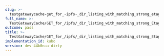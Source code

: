 ```yaml
---
slug: >-
  testgatewaycache-get_for_-ipfs-_dir_listing_with_matching_strong_etag_in_if-none-match_returns_304_not_modified
full_name: >-
  TestGatewayCache/GET_for_/ipfs/_dir_listing_with_matching_strong_Etag_in_If-None-Match_returns_304_Not_Modified
outcome: pass
title: >-
  TestGatewayCache/GET_for_/ipfs/_dir_listing_with_matching_strong_Etag_in_If-None-Match_returns_304_Not_Modified
implementation_id: kubo
version: dev-44b0eaa-dirty
---
```


